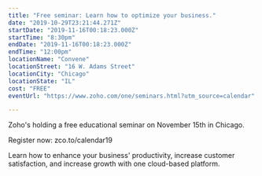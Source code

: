 ```yaml
---
title: "Free seminar: Learn how to optimize your business."
date: "2019-10-29T23:21:44.271Z"
startDate: "2019-11-16T00:18:23.000Z"
startTime: "8:30pm"
endDate: "2019-11-16T00:18:23.000Z"
endTime: "12:00pm"
locationName: "Convene"
locationStreet: "16 W. Adams Street"
locationCity: "Chicago"
locationState: "IL"
cost: "FREE"
eventUrl: "https://www.zoho.com/one/seminars.html?utm_source=calendar"

---
```


Zoho's holding a free educational seminar on November 15th in Chicago. 

Register now: zco.to/calendar19

Learn how to enhance your business' productivity, increase customer satisfaction, and increase growth with one cloud-based platform.

